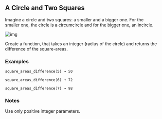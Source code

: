 ## A Circle and Two Squares

Imagine a circle and two squares: a smaller and a bigger one. For the smaller one, the circle is a circumcircle and for the bigger one, an incircle.

![img](https://edabit-challenges.s3.amazonaws.com/scale.png)

Create a function, that takes an integer (radius of the circle) and returns the difference of the square-areas.

### Examples
```
square_areas_difference(5) ➞ 50

square_areas_difference(6) ➞ 72

square_areas_difference(7) ➞ 98
```

### Notes
Use only positive integer parameters.